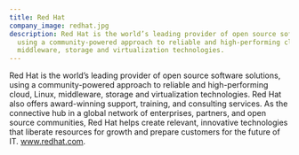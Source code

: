 ```yaml
---
title: Red Hat
company_image: redhat.jpg
description: Red Hat is the world’s leading provider of open source software solutions,
  using a community-powered approach to reliable and high-performing cloud, Linux,
  middleware, storage and virtualization technologies.
---
```


Red Hat is the world’s leading provider of open source software solutions, using a community-powered approach to reliable and high-performing cloud, Linux, middleware, storage and virtualization technologies. Red Hat also offers award-winning support, training, and consulting services. As the connective hub in a global network of enterprises, partners, and open source communities, Red Hat helps create relevant, innovative technologies that liberate resources for growth and prepare customers for the future of IT. www.redhat.com.
